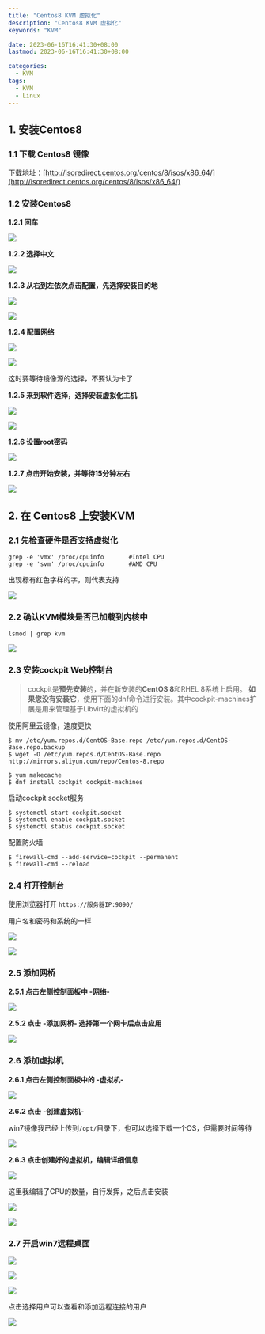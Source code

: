 ```yaml
---
title: "Centos8 KVM 虚拟化"
description: "Centos8 KVM 虚拟化"
keywords: "KVM"

date: 2023-06-16T16:41:30+08:00
lastmod: 2023-06-16T16:41:30+08:00

categories:
  - KVM
tags:
  - KVM
  - Linux
---
```


## 1. 安装Centos8

### 1.1 下载 Centos8 镜像

下载地址：[http://isoredirect.centos.org/centos/8/isos/x86_64/](http://isoredirect.centos.org/centos/8/isos/x86_64/)

### 1.2 安装Centos8

**1.2.1 回车**

![](https://picture-czy.oss-cn-beijing.aliyuncs.com/homeWinDir/image-20210919154635809.png#crop=0&crop=0&crop=1&crop=1&id=fiMEi&originHeight=496&originWidth=638&originalType=binary&ratio=1&rotation=0&showTitle=false&status=done&style=none&title=)

**1.2.2 选择中文**

![](https://picture-czy.oss-cn-beijing.aliyuncs.com/homeWinDir/image-20210919154831377.png#crop=0&crop=0&crop=1&crop=1&id=K37jw&originHeight=619&originWidth=835&originalType=binary&ratio=1&rotation=0&showTitle=false&status=done&style=none&title=)

**1.2.3 从右到左依次点击配置，先选择安装目的地**

![](https://picture-czy.oss-cn-beijing.aliyuncs.com/homeWinDir/image-20210919160114130.png#crop=0&crop=0&crop=1&crop=1&id=HWk0v&originHeight=601&originWidth=810&originalType=binary&ratio=1&rotation=0&showTitle=false&status=done&style=none&title=)

![](https://picture-czy.oss-cn-beijing.aliyuncs.com/homeWinDir/image-20210919160148233.png#crop=0&crop=0&crop=1&crop=1&id=xXEGk&originHeight=627&originWidth=839&originalType=binary&ratio=1&rotation=0&showTitle=false&status=done&style=none&title=)

**1.2.4 配置网络**

![](https://picture-czy.oss-cn-beijing.aliyuncs.com/homeWinDir/image-20210919160247258.png#crop=0&crop=0&crop=1&crop=1&id=vgGaP&originHeight=602&originWidth=803&originalType=binary&ratio=1&rotation=0&showTitle=false&status=done&style=none&title=)

![](https://picture-czy.oss-cn-beijing.aliyuncs.com/homeWinDir/image-20210919161421145.png#crop=0&crop=0&crop=1&crop=1&id=pN6go&originHeight=594&originWidth=800&originalType=binary&ratio=1&rotation=0&showTitle=false&status=done&style=none&title=)

这时要等待镜像源的选择，不要认为卡了

**1.2.5 来到软件选择，选择安装虚拟化主机**

![](https://picture-czy.oss-cn-beijing.aliyuncs.com/homeWinDir/image-20210919161908762.png#crop=0&crop=0&crop=1&crop=1&id=MjjJW&originHeight=596&originWidth=802&originalType=binary&ratio=1&rotation=0&showTitle=false&status=done&style=none&title=)

![](https://picture-czy.oss-cn-beijing.aliyuncs.com/homeWinDir/image-20210919162023153.png#crop=0&crop=0&crop=1&crop=1&id=ZpKdk&originHeight=592&originWidth=796&originalType=binary&ratio=1&rotation=0&showTitle=false&status=done&style=none&title=)

**1.2.6 设置root密码**

![](https://picture-czy.oss-cn-beijing.aliyuncs.com/homeWinDir/image-20210919162130873.png#crop=0&crop=0&crop=1&crop=1&id=citTh&originHeight=586&originWidth=788&originalType=binary&ratio=1&rotation=0&showTitle=false&status=done&style=none&title=)

**1.2.7 点击开始安装，并等待15分钟左右**

![](https://picture-czy.oss-cn-beijing.aliyuncs.com/homeWinDir/image-20210919162213338.png#crop=0&crop=0&crop=1&crop=1&id=wMTqO&originHeight=562&originWidth=797&originalType=binary&ratio=1&rotation=0&showTitle=false&status=done&style=none&title=)

## 2. 在 Centos8 上安装KVM

### 2.1 先检查硬件是否支持虚拟化

```shell
grep -e 'vmx' /proc/cpuinfo       #Intel CPU
grep -e 'svm' /proc/cpuinfo       #AMD CPU
```

出现标有红色字样的字，则代表支持

![](https://picture-czy.oss-cn-beijing.aliyuncs.com/homeWinDir/image-20210919163644535.png#crop=0&crop=0&crop=1&crop=1&id=o6vFf&originHeight=390&originWidth=640&originalType=binary&ratio=1&rotation=0&showTitle=false&status=done&style=none&title=)

### 2.2 确认KVM模块是否已加载到内核中

```shell
lsmod | grep kvm
```

![](https://picture-czy.oss-cn-beijing.aliyuncs.com/homeWinDir/image-20210919163700576.png#crop=0&crop=0&crop=1&crop=1&id=iEvl1&originHeight=99&originWidth=627&originalType=binary&ratio=1&rotation=0&showTitle=false&status=done&style=none&title=)

### 2.3 安装cockpit Web控制台

> cockpit是**预先安装**的，并在新安装的**CentOS 8**和RHEL 8系统上启用。
**如果您没有安装它**，使用下面的dnf命令进行安装。其中cockpit-machines扩展是用来管理基于Libvirt的虚拟机的


使用阿里云镜像，速度更快

```shell
$ mv /etc/yum.repos.d/CentOS-Base.repo /etc/yum.repos.d/CentOS-Base.repo.backup
$ wget -O /etc/yum.repos.d/CentOS-Base.repo http://mirrors.aliyun.com/repo/Centos-8.repo

$ yum makecache
$ dnf install cockpit cockpit-machines
```

启动cockpit socket服务

```shell
$ systemctl start cockpit.socket
$ systemctl enable cockpit.socket
$ systemctl status cockpit.socket
```

配置防火墙

```shell
$ firewall-cmd --add-service=cockpit --permanent
$ firewall-cmd --reload
```

### 2.4 打开控制台

使用浏览器打开 `https://服务器IP:9090/`

用户名和密码和系统的一样

![](https://picture-czy.oss-cn-beijing.aliyuncs.com/homeWinDir/image-20210919165501904.png#crop=0&crop=0&crop=1&crop=1&id=l3n9P&originHeight=568&originWidth=711&originalType=binary&ratio=1&rotation=0&showTitle=false&status=done&style=none&title=)

![](https://picture-czy.oss-cn-beijing.aliyuncs.com/homeWinDir/image-20210919165522948.png#crop=0&crop=0&crop=1&crop=1&id=t55bR&originHeight=686&originWidth=1168&originalType=binary&ratio=1&rotation=0&showTitle=false&status=done&style=none&title=)

### 2.5 添加网桥

**2.5.1 点击左侧控制面板中 -网络-**

![](https://picture-czy.oss-cn-beijing.aliyuncs.com/homeWinDir/image-20210919171832156.png#crop=0&crop=0&crop=1&crop=1&id=cNEWh&originHeight=938&originWidth=1884&originalType=binary&ratio=1&rotation=0&showTitle=false&status=done&style=none&title=)

**2.5.2 点击 -添加网桥- 选择第一个网卡后点击应用**

![](https://picture-czy.oss-cn-beijing.aliyuncs.com/homeWinDir/image-20210919171950963.png#crop=0&crop=0&crop=1&crop=1&id=gHNG3&originHeight=924&originWidth=1873&originalType=binary&ratio=1&rotation=0&showTitle=false&status=done&style=none&title=)

### 2.6 添加虚拟机

**2.6.1 点击左侧控制面板中的 -虚拟机-**

![](https://picture-czy.oss-cn-beijing.aliyuncs.com/homeWinDir/image-20210919172152256.png#crop=0&crop=0&crop=1&crop=1&id=ncsE3&originHeight=935&originWidth=1879&originalType=binary&ratio=1&rotation=0&showTitle=false&status=done&style=none&title=)

**2.6.2 点击 -创建虚拟机-**

win7镜像我已经上传到`/opt/`目录下，也可以选择下载一个OS，但需要时间等待

![](https://picture-czy.oss-cn-beijing.aliyuncs.com/homeWinDir/image-20210919172621204.png#crop=0&crop=0&crop=1&crop=1&id=k6BaH&originHeight=668&originWidth=840&originalType=binary&ratio=1&rotation=0&showTitle=false&status=done&style=none&title=)

**2.6.3 点击创建好的虚拟机，编辑详细信息**

![](https://picture-czy.oss-cn-beijing.aliyuncs.com/homeWinDir/image-20210919172737235.png#crop=0&crop=0&crop=1&crop=1&id=RWzfJ&originHeight=465&originWidth=1680&originalType=binary&ratio=1&rotation=0&showTitle=false&status=done&style=none&title=)

这里我编辑了CPU的数量，自行发挥，之后点击安装

![](https://picture-czy.oss-cn-beijing.aliyuncs.com/homeWinDir/image-20210919173032404.png#crop=0&crop=0&crop=1&crop=1&id=hN3RO&originHeight=546&originWidth=1609&originalType=binary&ratio=1&rotation=0&showTitle=false&status=done&style=none&title=)

![](https://picture-czy.oss-cn-beijing.aliyuncs.com/homeWinDir/image-20210919173545440.png#crop=0&crop=0&crop=1&crop=1&id=qK6dd&originHeight=823&originWidth=1627&originalType=binary&ratio=1&rotation=0&showTitle=false&status=done&style=none&title=)

### 2.7 开启win7远程桌面

![](https://picture-czy.oss-cn-beijing.aliyuncs.com/homeWinDir/image-20210919174355047.png#crop=0&crop=0&crop=1&crop=1&id=YeHqV&originHeight=597&originWidth=795&originalType=binary&ratio=1&rotation=0&showTitle=false&status=done&style=none&title=)

![](https://picture-czy.oss-cn-beijing.aliyuncs.com/homeWinDir/image-20210919174446179.png#crop=0&crop=0&crop=1&crop=1&id=IHQZa&originHeight=597&originWidth=798&originalType=binary&ratio=1&rotation=0&showTitle=false&status=done&style=none&title=)

![](https://picture-czy.oss-cn-beijing.aliyuncs.com/homeWinDir/image-20210919174617403.png#crop=0&crop=0&crop=1&crop=1&id=pAJbE&originHeight=441&originWidth=413&originalType=binary&ratio=1&rotation=0&showTitle=false&status=done&style=none&title=)

点击选择用户可以查看和添加远程连接的用户

![](https://picture-czy.oss-cn-beijing.aliyuncs.com/homeWinDir/image-20210919175055213.png#crop=0&crop=0&crop=1&crop=1&id=elozX&originHeight=441&originWidth=413&originalType=binary&ratio=1&rotation=0&showTitle=false&status=done&style=none&title=)

